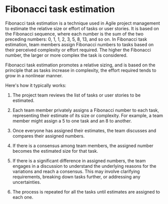 # Fibonacci task estimation

Fibonacci task estimation is a technique used in Agile project management to estimate the relative size or effort of tasks or user stories. It is based on the Fibonacci sequence, where each number is the sum of the two preceding numbers: 0, 1, 1, 2, 3, 5, 8, 13, and so on. In Fibonacci task estimation, team members assign Fibonacci numbers to tasks based on their perceived complexity or effort required. The higher the Fibonacci number, the larger or more complex the task is considered.

Fibonacci task estimation promotes a relative sizing, and is based on the principle that as tasks increase in complexity, the effort required tends to grow in a nonlinear manner.

Here's how it typically works:

1. The project team reviews the list of tasks or user stories to be estimated.

2. Each team member privately assigns a Fibonacci number to each task, representing their estimate of its size or complexity. For example, a team member might assign a 5 to one task and an 8 to another.

3. Once everyone has assigned their estimates, the team discusses and compares their assigned numbers.

4. If there is a consensus among team members, the assigned number becomes the estimated size for that task.

5. If there is a significant difference in assigned numbers, the team engages in a discussion to understand the underlying reasons for the variations and reach a consensus. This may involve clarifying requirements, breaking down tasks further, or addressing any uncertainties.

6. The process is repeated for all the tasks until estimates are assigned to each one.
